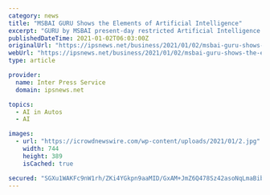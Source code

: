 ```yaml
---
category: news
title: "MSBAI GURU Shows the Elements of Artificial Intelligence"
excerpt: "GURU by MSBAI present-day restricted Artificial Intelligence might be restricted to performing ... showing society away towards driverless vehicles. To win the show, Watson utilized regular language preparing and examination on huge storehouses of ..."
publishedDateTime: 2021-01-02T06:03:00Z
originalUrl: "https://ipsnews.net/business/2021/01/02/msbai-guru-shows-the-elements-of-artificial-intelligence/"
webUrl: "https://ipsnews.net/business/2021/01/02/msbai-guru-shows-the-elements-of-artificial-intelligence/"
type: article

provider:
  name: Inter Press Service
  domain: ipsnews.net

topics:
  - AI in Autos
  - AI

images:
  - url: "https://icrowdnewswire.com/wp-content/uploads/2021/01/2.jpg"
    width: 744
    height: 389
    isCached: true

secured: "SGXu1WAKFc9nW1rh/ZKi4YGkpn9aaMID/GxAM+JmZ6Q478Sz42asoNqLmaBibQXfrUu//l5quLW7WTxkZwvknNd9quC25FClGjw/6uF8qnLJAfyHC/FwB6C2N2xpxAGi/5vmWoZH1NV3odwjLQUXsONQYt7UhkK47fhWb6Pj7xKK6xreyqmOWZQ+RpP1ICIjl0yvaElYeElP90hL7rji1ENvqaP86uCWBf5pHZNMoZ3OoV1a3rDlr/ZRsqcmDvhUrN2l7eGjj7tkmSX0qhFOeiFUT4tXzBPXIIO4kXmDIq9DgNyDa+8HR44tlW3BHRNZQfbIgWdnfxETgmEbuV7CRkn6xK5qhxC50RQTdXJ9DHI=;Nb2VPuI8Csi3wF8Ahom7lw=="
---
```


